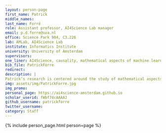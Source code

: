 ```yaml
---
layout: person-page
first_name: Patrick
middle_names: 
last_name: Forré
role: Assistant professor, AI4Science Lab manager
email: p.d.forre@uva.nl
office: Science Park 904, C3.226 
lab: AMLab, AI4Science Lab
institute: Informatics Institute
university: University of Amsterdam
supervisors: 
one_liner: AI4Science, causality, mathematical aspects of machine learning
bib_file: PatrickForre
redirect: 
description: |
Patrick’s research is centered around the study of mathematical aspects of machine learning, like statistics, the analysis of causal and graphical models, information theory and conditional independence structures, geometric deep learning and topology, etc. Furthermore, he is enthusiastic about applications of machine learning techniques to scientific data problems and enjoys collaborating with researchers from other fields of sciences. He is currently the lab manager of the AI4Science Lab.
img: assets/img/PatrickForre.jpg
img_promo: 
personal_page: https://ai4science-amsterdam.github.io
scholar_userid: fWbf74cAAAAJ
github_username: patrickforre
twitter_username:
category: Staff
---
```


{% include person_page.html person=page %}
